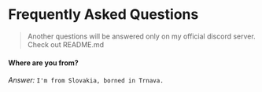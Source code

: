 # Frequently Asked Questions
> Another questions will be answered only on my official discord server. Check out README.md

#### **Where are you from?**<br />
 *Answer:* `I'm from Slovakia, borned in Trnava.`<br />
